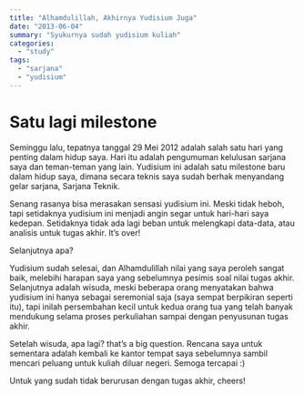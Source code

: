 ```yaml
---
title: "Alhamdulillah, Akhirnya Yudisium Juga"
date: "2013-06-04"
summary: "Syukurnya sudah yudisium kuliah"
categories: 
  - "study"
tags: 
  - "sarjana"
  - "yudisium"
---
```


# Satu lagi milestone

Seminggu lalu, tepatnya tanggal 29 Mei 2012 adalah salah satu hari yang penting dalam hidup saya. Hari itu adalah pengumuman kelulusan sarjana saya dan teman-teman yang lain. Yudisium ini adalah satu milestone baru dalam hidup saya, dimana secara teknis saya sudah berhak menyandang gelar sarjana, Sarjana Teknik.

Senang rasanya bisa merasakan sensasi yudisium ini. Meski tidak heboh, tapi setidaknya yudisium ini menjadi angin segar untuk hari-hari saya kedepan. Setidaknya tidak ada lagi beban untuk melengkapi data-data, atau analisis untuk tugas akhir. It’s over!

Selanjutnya apa?

Yudisium sudah selesai, dan Alhamdulillah nilai yang saya peroleh sangat baik, melebihi harapan saya yang sebelumnya pesimis soal nilai tugas akhir. Selanjutnya adalah wisuda, meski beberapa orang menyatakan bahwa yudisium ini hanya sebagai seremonial saja (saya sempat berpikiran seperti itu), tapi inilah persembahan kecil untuk kedua orang tua yang telah banyak mendukung selama proses perkuliahan sampai dengan penyusunan tugas akhir.

Setelah wisuda, apa lagi? that’s a big question. Rencana saya untuk sementara adalah kembali ke kantor tempat saya sebelumnya sambil mencari peluang untuk kuliah diluar negeri. Semoga tercapai :)

Untuk yang sudah tidak berurusan dengan tugas akhir, cheers!
